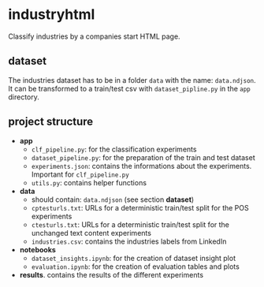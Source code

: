 # industryhtml
Classify industries by a companies start HTML page.

## dataset

The industries dataset has to be in a folder `data` with the name: `data.ndjson`. It can be transformed to a train/test csv with `dataset_pipline.py` in the `app` directory.

## project structure

- **app**
    - `clf_pipeline.py`: for the classification experiments
    - `dataset_pipeline.py`: for the preparation of the train and test dataset
    - `experiments.json`: contains the informations about the experiments. Important for `clf_pipeline.py`
    - `utils.py`: contains helper functions
- **data**
    - should contain: `data.ndjson` (see section **dataset**)
    - `cptesturls.txt`: URLs for a deterministic train/test split for the POS experiments
    - `ctesturls.txt`: URLs for a deterministic train/test split for the unchanged text content experiments
    - `industries.csv`: contains the industries labels from LinkedIn
- **notebooks**
    - `dataset_insights.ipynb`: for the creation of dataset insight plot
    - `evaluation.ipynb`: for the creation of evaluation tables and plots
- **results**. contains the results of the different experiments

